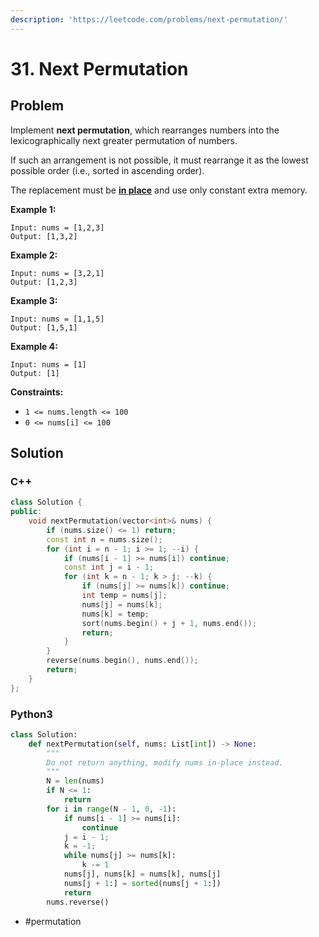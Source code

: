 ```yaml
---
description: 'https://leetcode.com/problems/next-permutation/'
---
```


# 31. Next Permutation

## Problem

Implement **next permutation**, which rearranges numbers into the lexicographically next greater permutation of numbers.

If such an arrangement is not possible, it must rearrange it as the lowest possible order \(i.e., sorted in ascending order\).

The replacement must be [**in place**](http://en.wikipedia.org/wiki/In-place_algorithm) and use only constant extra memory.

**Example 1:**

```text
Input: nums = [1,2,3]
Output: [1,3,2]
```

**Example 2:**

```text
Input: nums = [3,2,1]
Output: [1,2,3]
```

**Example 3:**

```text
Input: nums = [1,1,5]
Output: [1,5,1]
```

**Example 4:**

```text
Input: nums = [1]
Output: [1]
```

**Constraints:**

* `1 <= nums.length <= 100`
* `0 <= nums[i] <= 100`

## Solution

### C++

```cpp
class Solution {
public:
    void nextPermutation(vector<int>& nums) {
        if (nums.size() <= 1) return;
        const int n = nums.size();
        for (int i = n - 1; i >= 1; --i) {
            if (nums[i - 1] >= nums[i]) continue; 
            const int j = i - 1;
            for (int k = n - 1; k > j; --k) {
                if (nums[j] >= nums[k]) continue; 
                int temp = nums[j];
                nums[j] = nums[k];
                nums[k] = temp;
                sort(nums.begin() + j + 1, nums.end());
                return;
            }
        }
        reverse(nums.begin(), nums.end());
        return;
    }
};
```

### Python3

```python
class Solution:
    def nextPermutation(self, nums: List[int]) -> None:
        """
        Do not return anything, modify nums in-place instead.
        """
        N = len(nums)
        if N <= 1:
            return
        for i in range(N - 1, 0, -1):
            if nums[i - 1] >= nums[i]:
                continue
            j = i - 1;
            k = -1;
            while nums[j] >= nums[k]:
                k -= 1
            nums[j], nums[k] = nums[k], nums[j]
            nums[j + 1:] = sorted(nums[j + 1:])
            return
        nums.reverse()
```

* \#permutation

